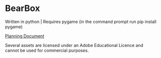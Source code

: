 # BearBox
Written in python | Requires pygame (in the command prompt run pip install pygame)

[Planning Document](https://docs.google.com/document/d/1rtg9Jhf5TqfhTUPTfvigeBtKigOFr7ZMfYUXiAdAxsw/edit?usp=sharing)

Several assets are licensed under an Adobe Educational Licence and cannot be used for commercial purposes.

